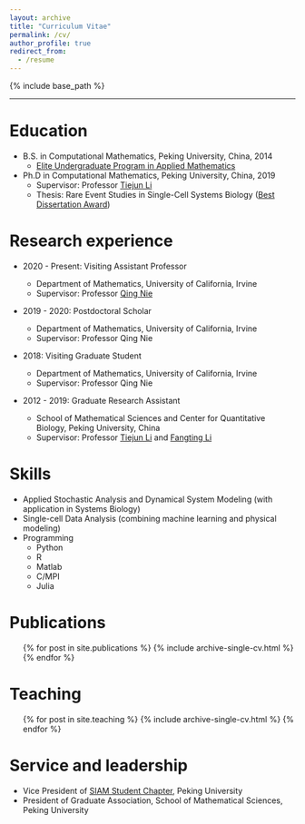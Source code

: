 ```yaml
---
layout: archive
title: "Curriculum Vitae"
permalink: /cv/
author_profile: true
redirect_from:
  - /resume
---
```


{% include base_path %}

---

Education
======
* B.S. in Computational Mathematics, Peking University, China, 2014
  *  [Elite Undergraduate Program in Applied Mathematics](https://dics.pku.edu.cn/en/education/theeliteundergraduateprogram/index.htm)
* Ph.D in Computational Mathematics, Peking University, China, 2019
  * Supervisor: Professor [Tiejun Li](http://dsec.pku.edu.cn/~tieli/)
  * Thesis: Rare Event Studies in Single-Cell Systems Biology ([Best Dissertation Award](https://grs.pku.edu.cn/xwgz11/xwsy11/yblw111/346461.htm))

Research experience
======
* 2020 - Present: Visiting Assistant Professor
  * Department of Mathematics, University of California, Irvine
  * Supervisor: Professor [Qing Nie](https://faculty.sites.uci.edu/qnie/)

* 2019 - 2020: Postdoctoral Scholar
  * Department of Mathematics, University of California, Irvine
  * Supervisor: Professor Qing Nie

* 2018: Visiting Graduate Student
  * Department of Mathematics, University of California, Irvine
  * Supervisor: Professor Qing Nie

* 2012 - 2019: Graduate Research Assistant
  * School of Mathematical Sciences and Center for Quantitative Biology, Peking University, China
  * Supervisor: Professor [Tiejun Li](http://dsec.pku.edu.cn/~tieli/) and [Fangting Li](https://www.researchgate.net/profile/Fangting_Li)

Skills
======
* Applied Stochastic Analysis and Dynamical System Modeling (with application in Systems Biology)
* Single-cell Data Analysis (combining machine learning and physical modeling)
* Programming
  * Python
  * R
  * Matlab
  * C/MPI
  * Julia


Publications
======
  <ul>{% for post in site.publications %}
    {% include archive-single-cv.html %}
  {% endfor %}</ul>


Teaching
======
  <ul>{% for post in site.teaching %}
    {% include archive-single-cv.html %}
  {% endfor %}</ul>

Service and leadership
======
* Vice President of [SIAM Student Chapter](https://archive.siam.org/students/chapters/current/pek.php), Peking University
* President of Graduate Association, School of Mathematical Sciences, Peking University
